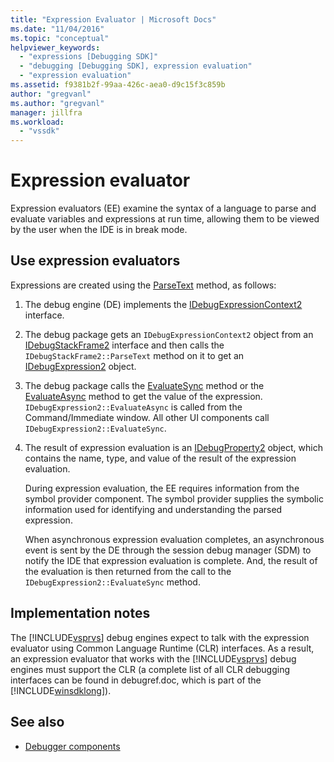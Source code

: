```yaml
---
title: "Expression Evaluator | Microsoft Docs"
ms.date: "11/04/2016"
ms.topic: "conceptual"
helpviewer_keywords:
  - "expressions [Debugging SDK]"
  - "debugging [Debugging SDK], expression evaluation"
  - "expression evaluation"
ms.assetid: f9381b2f-99aa-426c-aea0-d9c15f3c859b
author: "gregvanl"
ms.author: "gregvanl"
manager: jillfra
ms.workload:
  - "vssdk"
---
```

# Expression evaluator
Expression evaluators (EE) examine the syntax of a language to parse and evaluate variables and expressions at run time, allowing them to be viewed by the user when the IDE is in break mode.

## Use expression evaluators
 Expressions are created using the [ParseText](../../extensibility/debugger/reference/idebugexpressioncontext2-parsetext.md) method, as follows:

1. The debug engine (DE) implements the [IDebugExpressionContext2](../../extensibility/debugger/reference/idebugexpressioncontext2.md) interface.

2. The debug package gets an `IDebugExpressionContext2` object from an [IDebugStackFrame2](../../extensibility/debugger/reference/idebugstackframe2.md) interface and then calls the `IDebugStackFrame2::ParseText` method on it to get an [IDebugExpression2](../../extensibility/debugger/reference/idebugexpression2.md) object.

3. The debug package calls the [EvaluateSync](../../extensibility/debugger/reference/idebugexpression2-evaluatesync.md) method or the [EvaluateAsync](../../extensibility/debugger/reference/idebugexpression2-evaluateasync.md) method to get the value of the expression. `IDebugExpression2::EvaluateAsync` is called from the Command/Immediate window. All other UI components call `IDebugExpression2::EvaluateSync`.

4. The result of expression evaluation is an [IDebugProperty2](../../extensibility/debugger/reference/idebugproperty2.md) object, which contains the name, type, and value of the result of the expression evaluation.

   During expression evaluation, the EE requires information from the symbol provider component. The symbol provider supplies the symbolic information used for identifying and understanding the parsed expression.

   When asynchronous expression evaluation completes, an asynchronous event is sent by the DE through the session debug manager (SDM) to notify the IDE that expression evaluation is complete. And, the result of the evaluation is then returned from the call to the `IDebugExpression2::EvaluateSync` method.

## Implementation notes
 The [!INCLUDE[vsprvs](../../code-quality/includes/vsprvs_md.md)] debug engines expect to talk with the expression evaluator using Common Language Runtime (CLR) interfaces. As a result, an expression evaluator that works with the [!INCLUDE[vsprvs](../../code-quality/includes/vsprvs_md.md)] debug engines must support the CLR (a complete list of all CLR debugging interfaces can be found in debugref.doc, which is part of the [!INCLUDE[winsdklong](../../deployment/includes/winsdklong_md.md)]).

## See also
- [Debugger components](../../extensibility/debugger/debugger-components.md)